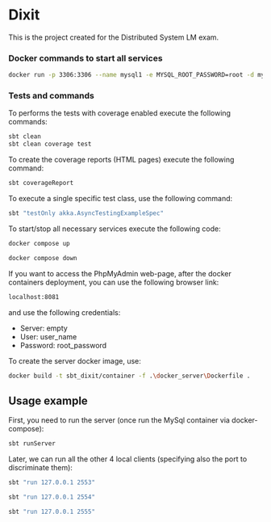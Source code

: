 # Dixit
This is the project created for the Distributed System LM exam.

### Docker commands to start all services
```bash
docker run -p 3306:3306 --name mysql1 -e MYSQL_ROOT_PASSWORD=root -d mysql --default-authentication-plugin=mysql_native_password -h 127.0.0.1
```

### Tests and commands
To performs the tests with coverage enabled execute the following commands:
```bash
sbt clean
sbt clean coverage test
```

To create the coverage reports (HTML pages) execute the following command:
```bash
sbt coverageReport
```
To execute a single specific test class, use the following command:
```bash
sbt "testOnly akka.AsyncTestingExampleSpec"
```

To start/stop all necessary services execute the following code:
```bash
docker compose up

docker compose down
```
If you want to access the PhpMyAdmin web-page, after the docker containers deployment, you can use the following browser link:
```bash
localhost:8081
```
and use the following credentials:
- Server: empty
- User: user_name
- Password: root_password

To create the server docker image, use:
```bash
docker build -t sbt_dixit/container -f .\docker_server\Dockerfile .
```

## Usage example
First, you need to run the server (once run the MySql container via docker-compose):
```bash
sbt runServer
```
Later, we can run all the other 4 local clients (specifying also the port to discriminate them):
```bash
sbt "run 127.0.0.1 2553"

sbt "run 127.0.0.1 2554"

sbt "run 127.0.0.1 2555"
```